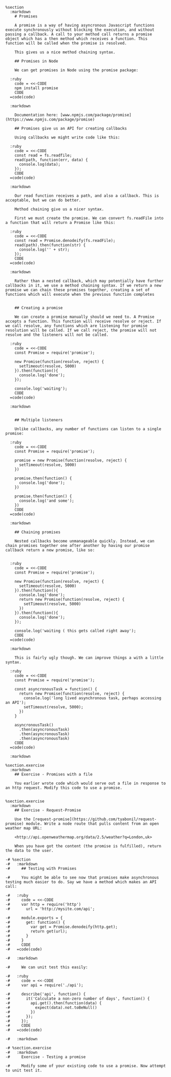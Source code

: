     %section
      :markdown
        # Promises

        A promise is a way of having asyncronous Javascript functions execute synchronously without blocking the execution, and without passing a callback. A call to your method call returns a promise object which has a then method which receives a function. This function will be called when the promise is resolved.

        This gives us a nice method chaining syntax.

        ## Promises in Node

        We can get promises in Node using the promise package:

      :ruby
        code = <<-CODE
        npm install promise
        CODE
      =code(code)

      :markdown

        Documentation here: [www.npmjs.com/package/promise](https://www.npmjs.com/package/promise)

        ## Promises give us an API for creating callbacks

        Using callbacks we might write code like this:

      :ruby
        code = <<-CODE
        const read = fs.readfile;
        read(path, function(err, data) {
          console.log(data);
        });
        CODE
      =code(code)

      :markdown

        Our read function receives a path, and also a callback. This is acceptable, but we can do better.

        Method chaining give us a nicer syntax.

        First we must create the promise. We can convert fs.readFile into a function that will return a Promise like this:

      :ruby
        code = <<-CODE
        const read = Promise.denodeify(fs.readFile);
        read(path).then(function(str) {
          console.log('' + str);
        });
        CODE
      =code(code)

      :markdown

        Rather than a nested callback, which may potentially have further callbacks in it, we use a method chaining syntax. If we return a new promise we can chain these promises together, creating a set of functions which will execute when the previous function completes


        ## Creating a promise

        We can create a promise manually should we need to. A Promise accepts a function. This function will receive resolve or reject. If we call resolve, any functions which are listening for promise resolution will be called. If we call reject, the promise will not resolve and the listeners will not be called.

      :ruby
        code = <<-CODE
        const Promise = require('promise');

        new Promise(function(resolve, reject) {
          setTimeout(resolve, 5000)
        }).then(function(){
          console.log('done');
        });

        console.log('waiting');
        CODE
      =code(code)

      :markdown


        ## Multiple listeners

        Unlike callbacks, any number of functions can listen to a single promise:

      :ruby
        code = <<-CODE
        const Promise = require('promise');

        promise = new Promise(function(resolve, reject) {
          setTimeout(resolve, 5000)
        })

        promise.then(function() {
          console.log('done');
        })

        promise.then(function() {
          console.log('and some');
        })
        CODE
      =code(code)

      :markdown

        ## Chaining promises

        Nested callbacks become unmanageable quickly. Instead, we can chain promises together one after another by having our promise callback return a new promise, like so:


      :ruby
        code = <<-CODE
        const Promise = require('promise');

        new Promise(function(resolve, reject) {
          setTimeout(resolve, 5000)
        }).then(function(){
          console.log('done');
          return new Promise(function(resolve, reject) {
            setTimeout(resolve, 5000)
          })
        }).then(function(){
          console.log('done');
        });

        console.log('waiting ( this gets called right away');
        CODE
      =code(code)

      :markdown

        This is fairly ugly though. We can improve things a with a little syntax.

      :ruby
        code = <<-CODE
        const Promise = require('promise');

        const asyncronousTask = function() {
          return new Promise(function(resolve, reject) {
            console.log('long lived asynchronous task, perhaps accessing an API');
            setTimeout(resolve, 5000);
          })
        }

        asyncronousTask()
          .then(asyncronousTask)
          .then(asyncronousTask)
          .then(asyncronousTask)
        CODE
      =code(code)

      :markdown

    %section.exercise
      :markdown
        ## Exercise - Promises with a file

        You earlier wrote code which would serve out a file in response to an http request. Modify this code to use a promise.


    %section.exercise
      :markdown
        ## Exercise - Request-Promise

        Use the [request-promise](https://github.com/tyabonil/request-promise) module. Write a node route that pulls content from an open weather map URL:

        <http://api.openweathermap.org/data/2.5/weather?q=London,uk>

        When you have got the content (the promise is fulfilled), return the data to the user.

    -# %section
    -#   :markdown
    -#     ## Testing with Promises

    -#     You might be able to see now that promises make asynchronous testing much easier to do. Say we have a method which makes an API call:

    -#   :ruby
    -#     code = <<-CODE
    -#     var http = require('http')
    -#       url = 'http://mysite.com/api';

    -#     module.exports = {
    -#       get: function() {
    -#         var get = Promise.denodeify(http.get);
    -#         return get(url);
    -#       }
    -#     }
    -#     CODE
    -#   =code(code)

    -#   :markdown

    -#     We can unit test this easily:

    -#   :ruby
    -#     code = <<-CODE
    -#     var api = require('./api');

    -#     describe('api', function() {
    -#       it('Calculate a non-zero number of days', function() {
    -#         api.get().then(function(data) {
    -#           expect(data).not.toBeNull()
    -#         })
    -#       });
    -#     });
    -#     CODE
    -#   =code(code)

    -#   :markdown

    -# %section.exercise
    -#   :markdown
    -#     Exercise - Testing a promise

    -#     Modify some of your existing code to use a promise. Now attempt to unit test it.
